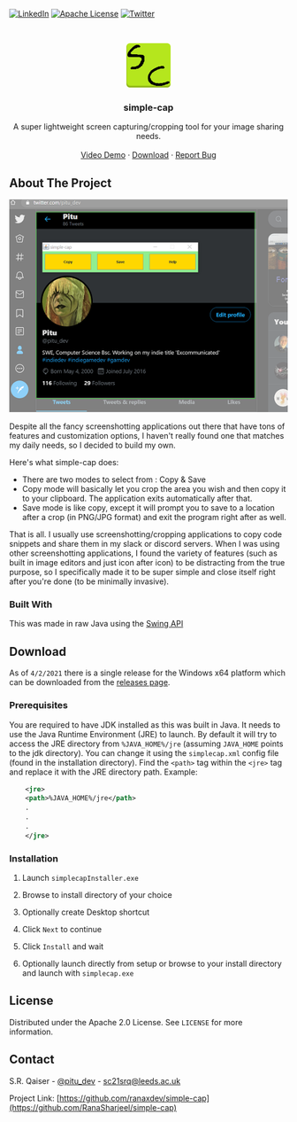 
[![LinkedIn][linkedin-shield]][linkedin-url]
[![Apache License][license-shield]][license-url]
[![Twitter][twitter-shield]][twitter-url]


<!-- PROJECT LOGO -->
<br />
<p align="center">
  <a href="https://github.com/ranaxdev/simple-cap">
    <img src="res/logo.png" alt="Logo" width="80" height="80">
  </a>

  <h3 align="center">simple-cap</h3>

  <p align="center">
    A super lightweight screen capturing/cropping tool for your image sharing needs.
    <br />
    <br />
    <a href="https://youtu.be/zfDVTm_fjp0">Video Demo</a>
    ·
    <a href="https://github.com/ranaxdev/simple-cap/releases/tag/1.0">Download</a>
    ·
    <a href="https://github.com/ranaxdev/simple-cap/issues">Report Bug</a>
  </p>
</p>


<!-- ABOUT THE PROJECT -->
## About The Project

[![Product Name Screen Shot][product-screenshot]]()

Despite all the fancy screenshotting applications out there that have tons of features and customization options, I haven't really found one that matches my daily needs, so I decided to build my own.

Here's what simple-cap does:
* There are two modes to select from : Copy & Save
* Copy mode will basically let you crop the area you wish and then copy it to your clipboard. The application exits automatically after that.
* Save mode is like copy, except it will prompt you to save to a location after a crop (in PNG/JPG format) and exit the program right after as well.

That is all. I usually use screenshotting/cropping applications to copy code snippets and share them in my slack or discord servers. When I was using other screenshotting applications, I found the variety of features (such as built in image editors and just icon after icon) to be distracting from the true purpose, so I specifically made it to be super simple and close itself right after you're done (to be minimally invasive).



### Built With

This was made in raw Java using the [Swing API](https://docs.oracle.com/javase/7/docs/api/javax/swing/package-summary.html)


<!-- GETTING STARTED -->
## Download

As of `4/2/2021` there is a single release for the Windows x64 platform which can be downloaded from the [releases page](https://github.com/ranaxdev/simple-cap/releases/tag/1.0).

### Prerequisites

You are required to have JDK installed as this was built in Java. It needs to use the Java Runtime Environment (JRE) to launch. By default it will try to access the JRE directory from `%JAVA_HOME%/jre` (assuming `JAVA_HOME` points to the jdk directory). You can change it using the `simplecap.xml` config file (found in the installation directory). Find the `<path>` tag within the `<jre>` tag and replace it with the JRE directory path. Example:

```xml
    <jre>
    <path>%JAVA_HOME%/jre</path>
    .
    .
    .
    </jre>
  ```

### Installation

1. Launch `simplecapInstaller.exe`

2. Browse to install directory of your choice

3. Optionally create Desktop shortcut

4. Click `Next` to continue

5. Click `Install` and wait

6. Optionally launch directly from setup or browse to your install directory and launch with `simplecap.exe`



<!-- LICENSE -->
## License

Distributed under the Apache 2.0 License. See `LICENSE` for more information.


<!-- CONTACT -->
## Contact

S.R. Qaiser - [@pitu_dev](https://twitter.com/pitu_dev) - sc21srq@leeds.ac.uk

Project Link: [https://github.com/ranaxdev/simple-cap](https://github.com/RanaSharjeel/simple-cap)



<!-- MARKDOWN LINKS & IMAGES -->
[linkedin-shield]: https://img.shields.io/badge/-LINKEDIN-blue?logo=linkedin
[linkedin-url]: https://www.linkedin.com/in/sharqais/
[license-shield]: https://img.shields.io/badge/-LICENSE-red?logo=apache
[license-url]: https://github.com/RanaSharjeel/simple-cap/blob/main/LICENSE
[twitter-shield]: https://img.shields.io/badge/-TWITTER-lightgrey?logo=twitter
[twitter-url]: https://twitter.com/pitu_dev
[product-screenshot]: https://github.com/RanaSharjeel/simple-cap/blob/main/res/Capture.PNG
